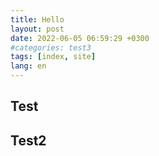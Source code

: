 ```yaml
---
title: Hello
layout: post
date: 2022-06-05 06:59:29 +0300
#categories: test3
tags: [index, site]
lang: en
---
```

## Test

## Test2 